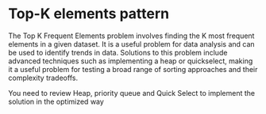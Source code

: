 # Top-K elements pattern

The Top K Frequent Elements problem involves finding the K most frequent elements in a given dataset. It is a useful problem for data analysis and can be used to identify trends in data. Solutions to this problem include advanced techniques such as implementing a heap or quickselect, making it a useful problem for testing a broad range of sorting approaches and their complexity tradeoffs.

You need to review Heap, priority queue and Quick Select to implement the solution in the optimized way



